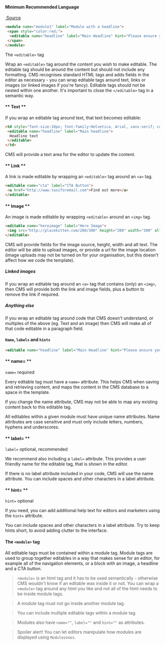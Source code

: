 #### Minimum Recommended Language

[<i class="fas fa-link">&nbsp;</i>Source](https://taxiforemail.com/code/minimum-viable-language/ 'Minimum Viable Language')

``` html
<module name="module1" label="Module with a headline">
 <span style="color:red;">
  <editable name="headline" label="Main Headline" hint="Please ensure you use sentence case only">Lorem ipsum</editable>
 </span>
</module>
```

The `<editable>` tag

Wrap an `<editable>` tag around the content you wish to make editable. The editable tag should be around the content but should not include any formatting. CMS recognises standard HTML tags and adds fields in the editor as necessary - you can wrap editable tags around text, links or images (or linked images if you're fancy).
Editable tags should not be nested within one another.
It's important to close the `</editable>` tag in a semantic way.


<!-- tabs:start -->

#### ** Text **

If you wrap an editable tag around text, that text becomes editable:

```html
<td style="font-size:18px; font-family:Helvetica, Arial, sans-serif; color:#111111">
 <editable name="headline" label="Main headline">
  Headline text
 </editable>
</td>
```

CMS will provide a text area for the editor to update the content.

#### ** Link **

A link is made editable by wrapping an `<editable>` tag around an `<a>` tag.

```html
<editable name="cta" label="CTA Button">
 <a href="http://www.taxiforemail.com">Find out more</a>
</editable>
```

#### ** Image **

An image is made editable by wrapping `<editable>` around an `<img>` tag.

```html
<editable name="heroimage" label="Hero Image">
 <img src="http://placekitten.com/200/300" height="200" width="300" alt="kittens!" style="display:block">
</editable>
```

CMS will provide fields for the image source, height, width and alt text. The editor will be able to upload images, or provide a url for the image location (image uploads may not be turned on for your organisation, but this doesn't affect how we code the template).

##### Linked images

If you wrap an editable tag around an `<a>` tag that contains (only) an `<img>`, then CMS will provide both the link and image fields, plus a button to remove the link if required.

<!-- tabs:end -->

##### Anything else

If you wrap an editable tag around code that CMS doesn't understand, or multiples of the above (eg. Text and an image) then CMS will make all of that code editable in a paragraph field.


#### **`Name`**, **`labels`** and **`hints`**

```html
<editable name="headline" label="Main Headline" hint="Please ensure you use sentence case only"></editable>
```

<!-- tabs:start -->

#### ** name= **

`name=` required

Every editable tag must have a `name=` attribute. This helps CMS when saving and retrieving content, and maps the content in the CMS database to a space in the template.

If you change the name attribute, CMS may not be able to map any existing content back to this editable tag.

All editables within a given module must have unique name attributes.
Name attributes are case sensitive and must only include letters, numbers, hyphens and underscores.

#### ** label= **

`label=` optional, recommended

We recommend also including a `label=` attribute. This provides a user friendly name for the editable tag, that is shown in the editor.

If there is no label attribute included in your code, CMS will use the name attribute.
You can include spaces and other characters in a label attribute.

#### ** hint= **

`hint=` optional

If you need, you can add additional help text for editors and marketers using the `hint=` attribute.

You can include spaces and other characters in a label attribute.
Try to keep hints short, to avoid adding clutter to the interface.


<!-- tabs:end -->


#### The **`<module>`** tag

All editable tags must be contained within a module tag. Module tags are used to group together editables in a way that makes sense for an editor, for example all of the navigation elements, or a block with an image, a headline and a CTA button.

> `<module>` is an html tag and it has to be used semantically - otherwise CMS wouldn't know if an editable was inside it or not.
You can wrap a `<module>` tag around any html you like and not all of the html needs to be inside module tags.

> A module tag must not go inside another module tag.

> You can include multiple editable tags within a module tag.

> Modules also have `name=""`, `label=""` and `hint=""` as attributes.

> Spoiler alert! You can let editors manipulate how modules are displayed using `Modulezones`.
